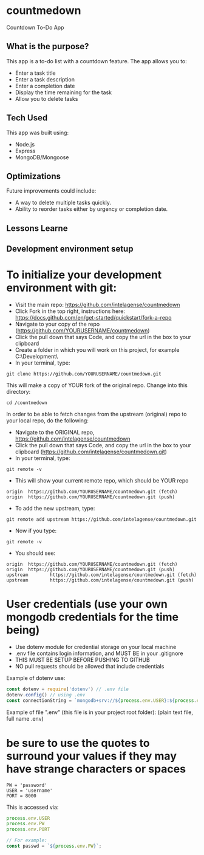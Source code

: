 # countmedown
Countdown To-Do App

## What is the purpose?
This app is a to-do list with a countdown feature. The app allows you to:

* Enter a task title
* Enter a task description
* Enter a completion date
* Display the time remaining for the task
* Allow you to delete tasks

## Tech Used
This app was built using:

* Node.js
* Express
* MongoDB/Mongoose
 

## Optimizations

Future improvements could include:

* A way to delete multiple tasks quickly. 
* Ability to reorder tasks either by urgency or completion date.

## Lessons Learne




## Development environment setup

# To initialize your development environment with git:
* Visit the main repo: https://github.com/intelagense/countmedown
* Click Fork in the top right, instructions here: https://docs.github.com/en/get-started/quickstart/fork-a-repo
* Navigate to your copy of the repo (https://github.com/YOURUSERNAME/countmedown)
* Click the pull down that says Code, and copy the url in the box to your clipboard
* Create a folder in which you will work on this project, for example C:\Development\
* In your terminal, type:

```shell
git clone https://github.com/YOURUSERNAME/countmedown.git
```
This will make a copy of YOUR fork of the original repo.
Change into this directory:
```shell
cd /countmedown
```

In order to be able to fetch changes from the upstream (original) repo to your local repo, do the following:

* Navigate to the ORIGINAL repo, https://github.com/intelagense/countmedown
* Click the pull down that says Code, and copy the url in the box to your clipboard (https://github.com/intelagense/countmedown.git)
* In your terminal, type:
```shell
git remote -v
```
* This will show your current remote repo, which should be YOUR repo
```shell
origin  https://github.com/YOURUSERNAME/countmedown.git (fetch)
origin  https://github.com/YOURUSERNAME/countmedown.git (push)
```

* To add the new upstream, type:
```shell
git remote add upstream https://github.com/intelagense/countmedown.git
```

* Now if you type:
```shell
git remote -v
```
* You should see:
```shell
origin  https://github.com/YOURUSERNAME/countmedown.git (fetch)
origin  https://github.com/YOURUSERNAME/countmedown.git (push)
upstream        https://github.com/intelagense/countmedown.git (fetch)
upstream        https://github.com/intelagense/countmedown.git (push)
```

# User credentials (use your own mongodb credentials for the time being)
* Use dotenv module for credential storage on your local machine
* .env file contains login information, and MUST BE in your .gitignore
* THIS MUST BE SETUP BEFORE PUSHING TO GITHUB
* NO pull requests should be allowed that include credentials

Example of dotenv use:

```javascript
const dotenv = require('dotenv') // .env file
dotenv.config() // using .env
const connectionString = `mongodb+srv://${process.env.USER}:${process.env.PW}@cluster0.bzzkg.mongodb.net/?retryWrites=true&w=majority`;
```

Example of file ".env"  (this file is in your project root folder):
(plain text file, full name .env)

# be sure to use the quotes to surround your values if they may have strange characters or spaces
```shell
PW = 'password'
USER = 'username'
PORT = 8000
```

This is accessed via:
```javascript
process.env.USER
process.env.PW
process.env.PORT

// For example:
const passwd = `${process.env.PW}`;
```